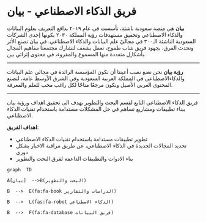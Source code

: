 
# فريق الذكاء الاصطناعي - بيان



 **بيان** هي منصة سعودية ناشئة، تأسست في عام ٢٠١٩ بدافع التعريف بعلوم البيانات والذكاء الاصطناعي وتحقيق مستهدفات رؤية المملكة ٢٠٣٠ بكونها إحدى الشركات السعودية الناشئة الـ٣٠٠ في مجاليّ علم البيانات والذكاء الاصطناعي.
في بيان نصنع الأثر ونحدث الفرق، بجهود فريق شاب طموح، نعمل بشغف لنشارك مجتمعنا مفاهيم المجال بأشكا ٍل متعددة منها المسموع والمقروء، في
محتوى إثرائي بين.
***
**رؤية بيان**
نحن نضع نصب أعيننا أن نکون المؤسسة الرائدة في مجالي علم البیانات والذکاءالاصطناعي في المملكة العربية السعودية وفي الشرق الأوسط عامة، لنصنع المحتوى العربي الأصیل ونكون مرجعًا متاحًا لکل
راغب محب للعلم والمعرفة.
***
فريق الذكاء الاصطناعي التابع لقسم البحث والتطوير يهدف الى تحقيق اهداف ورؤية بيان ببناء تطبيقات ومشاريع تساهم في حل المشكلات مستدامة باستخدام تقنيات الذكاء الاصطناعي.


**اهداف الفريق**:
* تطوير تطبيقات مستدامة باستخدام تقنيات الذكاء الاصطناعي 
* تحديد المجالات الجديدة في الذكاء الاصطناعي، عن طريق مراقبة الاخبار بشكل دوري 
* بناء الادوات والتطبيقات الداعمة لفرق البحث والتطوير

```mermaid
graph  TD

A[بيان]  -->B(البحث والتطوير)

B  -->  E(fa:fa-book الدراسات والتقارير)

B  -->  L(fas:fa-robot الذكاء الاصطناعي)

B  -->  F(fa:fa-database فريق البيانات)


